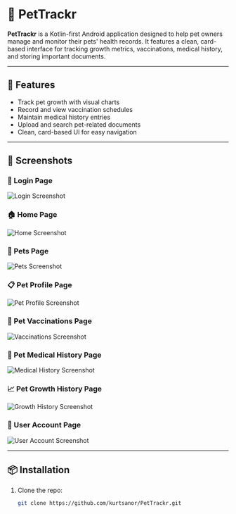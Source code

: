 # 🐾 PetTrackr

**PetTrackr** is a Kotlin-first Android application designed to help pet owners manage and monitor their pets' health records. It features a clean, card-based interface for tracking growth metrics, vaccinations, medical history, and storing important documents.

---

## 🚀 Features

- Track pet growth with visual charts
- Record and view vaccination schedules
- Maintain medical history entries
- Upload and search pet-related documents
- Clean, card-based UI for easy navigation

---

## 📸 Screenshots

### 🔐 Login Page  
![Login Screenshot](https://github.com/user-attachments/assets/91505cb1-ed26-4b11-9645-078d35741a96)

### 🏠 Home Page  
![Home Screenshot](https://github.com/user-attachments/assets/ed1b4945-813a-49f9-b087-1c887a5a2807)

### 🐶 Pets Page  
![Pets Screenshot](https://github.com/user-attachments/assets/3112759e-a244-4a9a-8fd7-ee616491d508)

### 📋 Pet Profile Page  
![Pet Profile Screenshot](https://github.com/user-attachments/assets/f6afc379-6ca9-40cb-bda7-fcd7c0ab8dca)

### 💉 Pet Vaccinations Page  
![Vaccinations Screenshot](https://github.com/user-attachments/assets/b380a8a9-bfd5-48f5-ac53-f9c1753ce010)

### 🏥 Pet Medical History Page  
![Medical History Screenshot](https://github.com/user-attachments/assets/d00adabb-7784-43e2-80fb-69d69ccf2802)

### 📈 Pet Growth History Page  
![Growth History Screenshot](https://github.com/user-attachments/assets/b70d19eb-6a70-445f-bd4e-8def9c0070cd)

### 👤 User Account Page  
![User Account Screenshot](https://github.com/user-attachments/assets/06315d3e-0a03-4f2e-bf61-4ac77aba65e3)


---

## 📦 Installation

1. Clone the repo:
   ```bash
   git clone https://github.com/kurtsanor/PetTrackr.git
